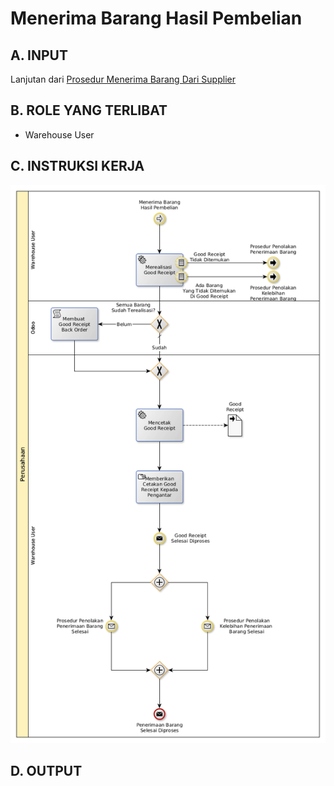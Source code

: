 # Menerima Barang Hasil Pembelian

## <a name="input">A. INPUT</a>

Lanjutan dari [Prosedur Menerima Barang Dari Supplier](./menerima-supplier.md)

## <a name="role">B. ROLE YANG TERLIBAT</a>

* Warehouse User

## <a name="instruksi">C. INSTRUKSI KERJA</a>

![](../img/menerima-barang-hasil-pembelian.png)

## <a name="output">D. OUTPUT</output>
